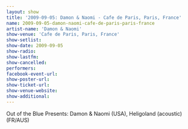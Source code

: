 ```yaml
---
layout: show
title: '2009-09-05: Damon & Naomi - Cafe de Paris, Paris, France'
name: 2009-09-05-damon-naomi-cafe-de-paris-paris-france
artist-name: 'Damon & Naomi'
show-venue: 'Cafe de Paris, Paris, France'
show-setlist: 
show-date: 2009-09-05
show-radio: 
show-lastfm: 
show-cancelled: 
performers: 
facebook-event-url: 
show-poster-url: 
show-ticket-url: 
show-venue-website: 
show-additional: 
---
```


Out of the Blue Presents: Damon & Naomi (USA), Heligoland (acoustic) (FR/AUS)
